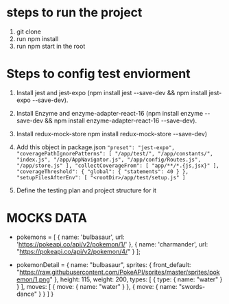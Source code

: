 # steps to run the project

1. git clone 
2. run npm install
3. run npm start in the root

# Steps to config test enviorment

1. Install jest and jest-expo (npm install jest --save-dev && npm install jest-expo --save-dev).
2. Install Enzyme and enzyme-adapter-react-16 (npm install enzyme --save-dev && npm install enzyme-adapter-react-16 --save-dev).
3. Install redux-mock-store npm install redux-mock-store --save-dev)
4. Add this object in package.json  ```"preset": "jest-expo",
    "coveragePathIgnorePatterns": [
      "/app/test/",
      "/app/constants/",
      "index.js",
      "/app/AppNavigator.js",
      "/app/config/Routes.js",
      "/app/store.js"
    ],
    "collectCoverageFrom": [
      "app/**/*.{js,jsx}"
    ],
     "coverageThreshold": {
      "global": {
        "statements": 40
      }
    },
    "setupFilesAfterEnv": [
      "<rootDir>/app/test/setup.js"
    ] ```

5. Define the testing plan and project structure for it
 

 # MOCKS DATA

 - pokemons = [
  {
    name: 'bulbasaur',
    url: 'https://pokeapi.co/api/v2/pokemon/1/'
  },
  {
    name: 'charmander',
    url: "https://pokeapi.co/api/v2/pokemon/4/"
  }
];

 - pokemonDetail = {
    name: "bulbasaur",
    sprites: {
      front_default: "https://raw.githubusercontent.com/PokeAPI/sprites/master/sprites/pokemon/1.png"
    },
    height: 115,
    weight: 200,
    types: [
      {
        type: {
          name: "water"
        }
      }
    ],
    moves: [
      {
        move: {
          name: "water"
        }
      },
      {
        move: {
          name: "swords-dance"
        }
      }
    ]
  }

